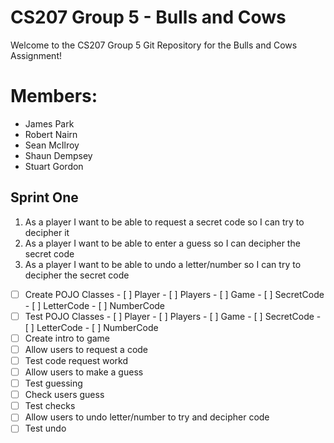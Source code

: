 # CS207 Group 5 - Bulls and Cows

Welcome to the CS207 Group 5 Git Repository for the Bulls and Cows Assignment!

# Members:

- James Park
- Robert Nairn
- Sean McIlroy
- Shaun Dempsey
- Stuart Gordon

## Sprint One

1. As a player I want to be able to request a secret code so I can try to  decipher it
2. As a player I want to be able to enter a guess so I can decipher the secret code
3. As a player I want to be able to undo a letter/number so I can try to decipher the secret code

- [ ] Create POJO Classes
        - [ ] Player
        - [ ] Players
        - [ ] Game
        - [ ] SecretCode
        - [ ] LetterCode
        - [ ] NumberCode
- [ ] Test POJO Classes
        - [ ] Player
        - [ ] Players
        - [ ] Game
        - [ ] SecretCode
        - [ ] LetterCode
        - [ ] NumberCode
- [ ] Create intro to game
- [ ] Allow users to request a code
- [ ] Test code request workd
- [ ] Allow users to make a guess
- [ ] Test guessing
- [ ] Check users guess
- [ ] Test checks
- [ ] Allow users to undo letter/number to try and decipher code
- [ ] Test undo